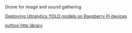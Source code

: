 Drone for image and sound gathering

[Deploying Ultralytics YOLO models on Raspberry Pi devices](https://www.raspberrypi.com/news/deploying-ultralytics-yolo-models-on-raspberry-pi-devices/)

[python http library](https://pypi.org/project/requests/)